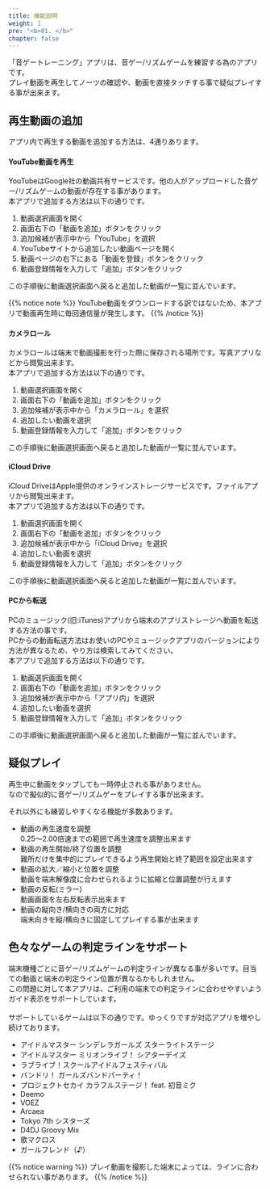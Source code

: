 ```yaml
---
title: 機能説明
weight: 1
pre: "<b>01. </b>"
chapter: false
---
```


「音ゲートレーニング」アプリは、音ゲー/リズムゲームを練習する為のアプリです。<br>
プレイ動画を再生してノーツの確認や、動画を直接タッチする事で疑似プレイする事が出来ます。

## 再生動画の追加

アプリ内で再生する動画を追加する方法は、4通りあります。

#### YouTube動画を再生

YouTubeはGoogle社の動画共有サービスです。他の人がアップロードした音ゲー/リズムゲームの動画が存在する事があります。<br>
本アプリで追加する方法は以下の通りです。

1. 動画選択画面を開く
2. 画面右下の「動画を追加」ボタンをクリック
3. 追加候補が表示中から「YouTube」を選択
4. YouTubeサイトから追加したい動画ページを開く
5. 動画ページの右下にある「動画を登録」ボタンをクリック
6. 動画登録情報を入力して「追加」ボタンをクリック

この手順後に動画選択画面へ戻ると追加した動画が一覧に並んでいます。

{{% notice note %}}
YouTube動画をダウンロードする訳ではないため、本アプリで動画再生時に毎回通信量が発生します。
{{% /notice %}}

#### カメラロール

カメラロールは端末で動画撮影を行った際に保存される場所です。写真アプリなどから閲覧出来ます。<br>
本アプリで追加する方法は以下の通りです。

1. 動画選択画面を開く
2. 画面右下の「動画を追加」ボタンをクリック
3. 追加候補が表示中から「カメラロール」を選択
4. 追加したい動画を選択
5. 動画登録情報を入力して「追加」ボタンをクリック

この手順後に動画選択画面へ戻ると追加した動画が一覧に並んでいます。

#### iCloud Drive

iCloud DriveはApple提供のオンラインストレージサービスです。ファイルアプリから閲覧出来ます。<br>
本アプリで追加する方法は以下の通りです。

1. 動画選択画面を開く
2. 画面右下の「動画を追加」ボタンをクリック
3. 追加候補が表示中から「iCloud Drive」を選択
4. 追加したい動画を選択
5. 動画登録情報を入力して「追加」ボタンをクリック

この手順後に動画選択画面へ戻ると追加した動画が一覧に並んでいます。

#### PCから転送

PCのミュージック(旧:iTunes)アプリから端末のアプリストレージへ動画を転送する方法の事です。<br>
PCからの動画転送方法はお使いのPCやミュージックアプリのバージョンにより方法が異なるため、やり方は検索してみてください。<br>
本アプリで追加する方法は以下の通りです。

1. 動画選択画面を開く
2. 画面右下の「動画を追加」ボタンをクリック
3. 追加候補が表示中から「アプリ内」を選択
4. 追加したい動画を選択
5. 動画登録情報を入力して「追加」ボタンをクリック

この手順後に動画選択画面へ戻ると追加した動画が一覧に並んでいます。


## 疑似プレイ

再生中に動画をタップしても一時停止される事がありません。<br>
なので擬似的に音ゲー/リズムゲーをプレイする事が出来ます。<br>

それ以外にも練習しやすくなる機能が多数あります。

- 動画の再生速度を調整<br>0.25〜2.00倍速までの範囲で再生速度を調整出来ます
- 動画の再生開始/終了位置を調整<br>難所だけを集中的にプレイできるよう再生開始と終了範囲を設定出来ます
- 動画の拡大／縮小と位置を調整<br>動画を端末解像度に合わせられるように拡縮と位置調整が行えます
- 動画の反転(ミラー)<br>動画画面を左右反転表示出来ます
- 動画の縦向き/横向きの両方に対応<br>端末向きを縦/横向きに固定してプレイする事が出来ます

## 色々なゲームの判定ラインをサポート

端末機種ごとに音ゲー/リズムゲームの判定ラインが異なる事が多いです。目当ての動画と端末の判定ライン位置が異なるかもしれません。<br>
この問題に対して本アプリは、ご利用の端末での判定ラインに合わせやすいようガイド表示をサポートしています。<br><br>
サポートしているゲームは以下の通りです。ゆっくりですが対応アプリを増やし続けております。<br>

- アイドルマスター シンデレラガールズ スターライトステージ
- アイドルマスター ミリオンライブ！ シアターデイズ
- ラブライブ！スクールアイドルフェスティバル
- バンドリ！ ガールズバンドパーティ！
- プロジェクトセカイ カラフルステージ！ feat. 初音ミク
- Deemo
- VOEZ
- Arcaea
- Tokyo 7th シスターズ
- D4DJ Groovy Mix
- 歌マクロス
- ガールフレンド（♪）

{{% notice warning %}}
プレイ動画を撮影した端末によっては、ラインに合わせられない事があります。
{{% /notice %}}